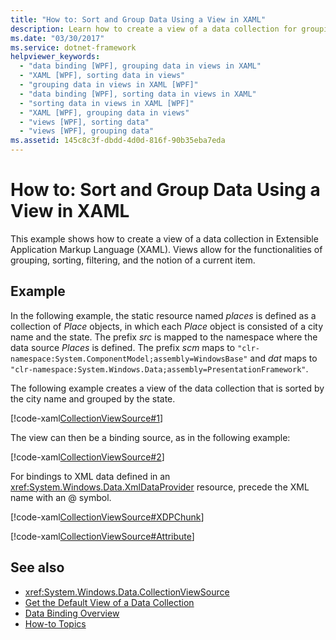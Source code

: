 ```yaml
---
title: "How to: Sort and Group Data Using a View in XAML"
description: Learn how to create a view of a data collection for grouping, sorting, and filtering in the Windows Presentation Foundation (WPF).
ms.date: "03/30/2017"
ms.service: dotnet-framework
helpviewer_keywords: 
  - "data binding [WPF], grouping data in views in XAML"
  - "XAML [WPF], sorting data in views"
  - "grouping data in views in XAML [WPF]"
  - "data binding [WPF], sorting data in views in XAML"
  - "sorting data in views in XAML [WPF]"
  - "XAML [WPF], grouping data in views"
  - "views [WPF], sorting data"
  - "views [WPF], grouping data"
ms.assetid: 145c8c3f-dbdd-4d0d-816f-90b35eba7eda
---
```

# How to: Sort and Group Data Using a View in XAML

This example shows how to create a view of a data collection in Extensible Application Markup Language (XAML). Views allow for the functionalities of grouping, sorting, filtering, and the notion of a current item.

## Example

In the following example, the static resource named *places* is defined as a collection of *Place* objects, in which each *Place* object is consisted of a city name and the state. The prefix *src* is mapped to the namespace where the data source *Places* is defined. The prefix *scm* maps to `"clr-namespace:System.ComponentModel;assembly=WindowsBase"` and *dat* maps to `"clr-namespace:System.Windows.Data;assembly=PresentationFramework"`.

The following example creates a view of the data collection that is sorted by the city name and grouped by the state.

[!code-xaml[CollectionViewSource#1](~/samples/snippets/csharp/VS_Snippets_Wpf/CollectionViewSource/CS/window1.xaml#1)]

The view can then be a binding source, as in the following example:

[!code-xaml[CollectionViewSource#2](~/samples/snippets/csharp/VS_Snippets_Wpf/CollectionViewSource/CS/window1.xaml#2)]

For bindings to XML data defined in an <xref:System.Windows.Data.XmlDataProvider> resource, precede the XML name with an @ symbol.

[!code-xaml[CollectionViewSource#XDPChunk](~/samples/snippets/csharp/VS_Snippets_Wpf/CollectionViewSource/CS/window1.xaml#xdpchunk)]

[!code-xaml[CollectionViewSource#Attribute](~/samples/snippets/csharp/VS_Snippets_Wpf/CollectionViewSource/CS/window1.xaml#attribute)]

## See also

- <xref:System.Windows.Data.CollectionViewSource>
- [Get the Default View of a Data Collection](how-to-get-the-default-view-of-a-data-collection.md)
- [Data Binding Overview](index.md)
- [How-to Topics](data-binding-how-to-topics.md)
